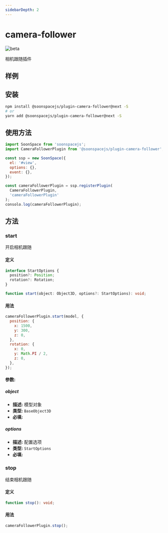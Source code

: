 ```yaml
---
sidebarDepth: 2
---
```


# camera-follower

![beta](https://img.shields.io/npm/v/@soonspacejs/plugin-camera-follower/next.svg)

相机跟随插件

## 样例

<Docs-Iframe src="plugin/cameraFollower.html" />

## 安装

```bash
npm install @soonspacejs/plugin-camera-follower@next -S
# or
yarn add @soonspacejs/plugin-camera-follower@next -S
```

## 使用方法

```js {2,10}
import SoonSpace from 'soonspacejs';
import CameraFollowerPlugin from '@soonspacejs/plugin-camera-follower';

const ssp = new SoonSpace({
  el: '#view',
  options: {},
  event: {},
});

const cameraFollowerPlugin = ssp.registerPlugin(
  CameraFollowerPlugin,
  'cameraFollowerPlugin'
);
consolo.log(cameraFollowerPlugin);
```

## 方法

### start

开启相机跟随

#### 定义

```ts
interface StartOptions {
  position?: Position;
  rotation?: Rotation;
}

function start(object: Object3D, options?: StartOptions): void;
```

#### 用法

```js
cameraFollowerPlugin.start(model, {
  position: {
    x: 1500,
    y: 300,
    z: 0,
  },
  rotation: {
    x: 0,
    y: Math.PI / 2,
    z: 0,
  },
});
```

#### 参数:

##### object

- **描述:** 模型对象
- **类型:** `BaseObject3D`
- **必填:** <Base-RequireIcon />

##### options

- **描述:** 配置选项
- **类型:** `StartOptions`
- **必填:** <Base-RequireIcon :isRequire="false" />

<Docs-Table 
    :data="[
      {
        prop: 'position', desc: '相机位置（相对于模型）', type: 'Position', require: false, default: '{x: 0,y: 0,z: 0}', link: '../guide/types.html#position'
      },
      {
        prop: 'rotation', desc: '相机弧度（相对于模型）', type: 'Rotation', require: false, default: '{x: 0,y: 0,z: 0}', link: '../guide/types.html#rotation'
      }
    ]"
/>

### stop

结束相机跟随

#### 定义

```ts
function stop(): void;
```

#### 用法

```js
cameraFollowerPlugin.stop();
```
